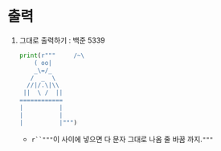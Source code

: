 # 출력

1. 그대로 출력하기 : 백준 5339

   ```python
   print(r"""     /~\
       ( oo|
       _\=/_
      /  _  \
     //|/.\|\\
    ||  \ /  ||
   ============
   |          |
   |          |
   |          |""")
   ```

   - `r``"""`이 사이에 넣으면 다 문자 그대로 나옴 줄 바꿈 까지.`"""`